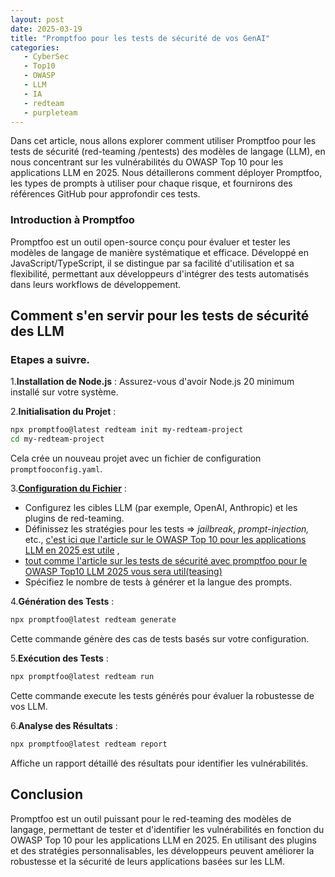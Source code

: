 ```yaml
---
layout: post
date: 2025-03-19
title: "Promptfoo pour les tests de sécurité de vos GenAI"
categories:
   - CyberSec
   - Top10
   - OWASP
   - LLM
   - IA
   - redteam
   - purpleteam
---
```



Dans cet article, nous allons explorer comment utiliser Promptfoo pour les tests de sécurité (red-teaming /pentests) 
des modèles de langage (LLM), en nous  concentrant sur les vulnérabilités du OWASP Top 10 pour les applications LLM 
en 2025. Nous détaillerons comment déployer  Promptfoo, les types de prompts à utiliser pour chaque risque, et 
fournirons des références GitHub pour approfondir ces tests.

### Introduction à Promptfoo

Promptfoo est un outil open-source conçu pour évaluer et tester les modèles de langage de manière systématique et
efficace. Développé en JavaScript/TypeScript, il se distingue par sa facilité d'utilisation et sa flexibilité, permettant aux
développeurs d'intégrer des tests automatisés dans leurs workflows de développement.

## Comment s'en servir pour les tests de sécurité des LLM

### Etapes a suivre.

1.**Installation de Node.js** : Assurez-vous d'avoir Node.js 20  minimum installé sur votre
   système.

2.**Initialisation du Projet** :
```bash
npx promptfoo@latest redteam init my-redteam-project
cd my-redteam-project
```
Cela crée un nouveau projet avec un fichier de configuration `promptfooconfig.yaml`.

3.**[Configuration du Fichier]({{home}}/2025/03/19-prompfoo-OWASPLLM2025)**  :

- Configurez les cibles LLM (par exemple, OpenAI, Anthropic) et les plugins de red-teaming.
- Définissez les stratégies pour les tests => _jailbreak_, _prompt-injection,_ etc., [c'est ici que l'article 
sur le OWASP Top 10 pour les applications LLM en 2025 est utile]({{home}}/2025/02/20/OWASPTop10LLM2025/) , 
- [tout comme l'article sur les tests de sécurité avec 
promptfoo pour le OWASP Top10 LLM 2025 vous sera util(teasing)]({{home}}/2025/03/19-prompfoo-OWASPLLM2025)
 - Spécifiez le nombre de tests à générer et la langue des prompts.

4.**Génération des Tests** :

```bash
npx promptfoo@latest redteam generate
```
Cette commande génère des cas de tests  basés sur votre configuration.

5.**Exécution des Tests** :

```bash
npx promptfoo@latest redteam run
```
Cette commande execute les tests générés pour évaluer la robustesse de vos LLM.

6.**Analyse des Résultats** :

```bash
npx promptfoo@latest redteam report
```
Affiche un rapport détaillé des résultats pour identifier les vulnérabilités.


## Conclusion

Promptfoo est un outil puissant pour le red-teaming des modèles de langage, permettant de tester et d'identifier les
vulnérabilités en fonction du OWASP Top 10 pour les applications LLM en 2025. En utilisant des plugins et des stratégies
personnalisables, les développeurs peuvent améliorer la robustesse et la sécurité de leurs applications basées sur les
LLM.